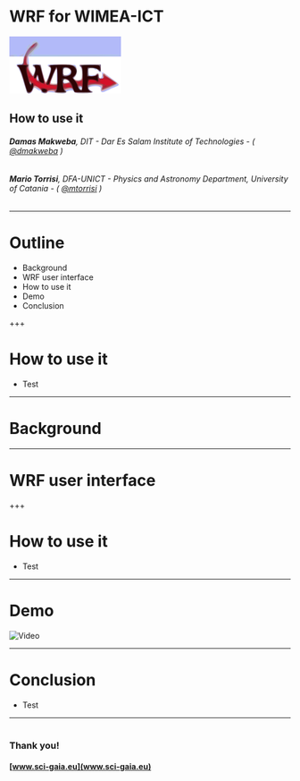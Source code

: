 WRF for WIMEA-ICT
===

![](assets/wrf-logo.png)

## How to use it

###### **Damas Makweba**, DIT - Dar Es Salam Institute of Technologies - ( [@dmakweba](https://github.com/dmakweba) )
###### **Mario Torrisi**, DFA-UNICT - Physics and Astronomy Department, University of Catania - ( [@mtorrisi](https://github.com/mtorrisi) )

---

# Outline

- Background
- WRF user interface
- How to use it
- Demo
- Conclusion

+++

# How to use it

- Test

---

# Background

---

# WRF user interface

+++

# How to use it

- Test

---

# Demo

![Video](https://www.youtube.com/embed/vSI9fEwghHw)

---

# Conclusion

- Test

---

#

### Thank you!
#### [www.sci-gaia.eu](www.sci-gaia.eu)
